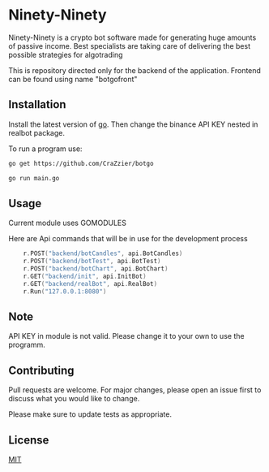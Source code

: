 # Ninety-Ninety

Ninety-Ninety is a crypto bot software made for generating
huge amounts of passive income. Best specialists are taking care of delivering the best possible strategies for algotrading

This is repository directed only for the backend of the application. Frontend can be found using name "botgofront"

## Installation

Install the latest version of [go](https://golang.org/dl/). Then change the binance API KEY nested in realbot package.

To run a program use: 

```bash
go get https://github.com/CraZzier/botgo

go run main.go
```

## Usage

Current module uses GOMODULES

Here are Api commands that will be in use for the development process
```go
    r.POST("backend/botCandles", api.BotCandles)
    r.POST("backend/botTest", api.BotTest)
    r.POST("backend/botChart", api.BotChart)
    r.GET("backend/init", api.InitBot)
    r.GET("backend/realBot", api.RealBot)
    r.Run("127.0.0.1:8080")
```
## Note
API KEY in module is not valid. Please change it to your own to use the programm.
## Contributing
Pull requests are welcome. For major changes, please open an issue first to discuss what you would like to change.

Please make sure to update tests as appropriate.

## License
[MIT](https://choosealicense.com/licenses/mit/)